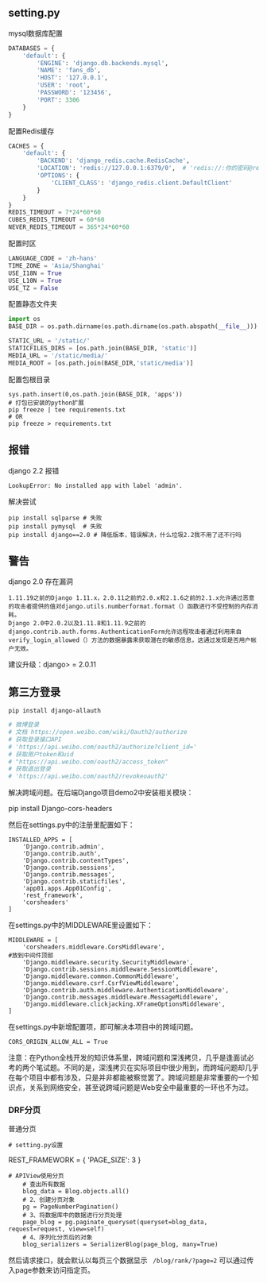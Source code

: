 ## setting.py

mysql数据库配置
```python
DATABASES = {
    'default': {
        'ENGINE': 'django.db.backends.mysql',
        'NAME': 'fans_db',
        'HOST': '127.0.0.1',
        'USER': 'root',
        'PASSWORD': '123456',
        'PORT': 3306
    }
}
```
配置Redis缓存
```python
CACHES = {
    'default': {
        'BACKEND': 'django_redis.cache.RedisCache',
        'LOCATION': 'redis://127.0.0.1:6379/0',  # 'redis://:你的密码@redis数据库服务器的地址:6379/0'
        'OPTIONS': {
            'CLIENT_CLASS': 'django_redis.client.DefaultClient'
        }
    }
}
REDIS_TIMEOUT = 7*24*60*60
CUBES_REDIS_TIMEOUT = 60*60
NEVER_REDIS_TIMEOUT = 365*24*60*60
```
配置时区
```python
LANGUAGE_CODE = 'zh-hans'
TIME_ZONE = 'Asia/Shanghai'
USE_I18N = True
USE_L10N = True
USE_TZ = False
```
配置静态文件夹
```python
import os
BASE_DIR = os.path.dirname(os.path.dirname(os.path.abspath(__file__)))

STATIC_URL = '/static/'
STATICFILES_DIRS = [os.path.join(BASE_DIR, 'static')]
MEDIA_URL = '/static/media/'
MEDIA_ROOT = [os.path.join(BASE_DIR,'static/media')]
```

配置包根目录
```
sys.path.insert(0,os.path.join(BASE_DIR, 'apps'))
# 打包已安装的python扩展
pip freeze | tee requirements.txt
# OR
pip freeze > requirements.txt
```


## 报错
django 2.2 报错
```
LookupError: No installed app with label 'admin'.
```
解决尝试
```
pip install sqlparse # 失败
pip install pymysql  # 失败
pip install django==2.0 # 降低版本，错误解决，什么垃圾2.2我不用了还不行吗
```

## 警告
django 2.0 存在漏洞
```
1.11.19之前的Django 1.11.x，2.0.11之前的2.0.x和2.1.6之前的2.1.x允许通过恶意的攻击者提供的值对django.utils.numberformat.format（）函数进行不受控制的内存消耗。
Django 2.0中2.0.2以及1.11.8和1.11.9之前的django.contrib.auth.forms.AuthenticationForm允许远程攻击者通过利用来自verify_login_allowed（）方法的数据暴露来获取潜在的敏感信息，这通过发现是否用户帐户无效。
```

建议升级：django> = 2.0.11
## 第三方登录
```
pip install django-allauth
```

```python
# 微博登录
# 文档 https://open.weibo.com/wiki/Oauth2/authorize
# 获取登录接口API
# 'https://api.weibo.com/oauth2/authorize?client_id='
# 获取用户token和uid
# "https://api.weibo.com/oauth2/access_token"
# 获取退出登录
# 'https://api.weibo.com/oauth2/revokeoauth2'
```

解决跨域问题。在后端Django项目demo2中安装相关模块：

pip install Django-cors-headers


然后在settings.py中的注册里配置如下：

```
INSTALLED_APPS = [
    'Django.contrib.admin',
    'Django.contrib.auth',
    'Django.contrib.contentTypes',
    'Django.contrib.sessions',
    'Django.contrib.messages',
    'Django.contrib.staticfiles',
    'app01.apps.App01Config',
    'rest_framework',
    'corsheaders'
]
```

在settings.py中的MIDDLEWARE里设置如下：

```
MIDDLEWARE = [
    'corsheaders.middleware.CorsMiddleware',                            #放到中间件顶部
    'Django.middleware.security.SecurityMiddleware',
    'Django.contrib.sessions.middleware.SessionMiddleware',
    'Django.middleware.common.CommonMiddleware',
    'Django.middleware.csrf.CsrfViewMiddleware',
    'Django.contrib.auth.middleware.AuthenticationMiddleware',
    'Django.contrib.messages.middleware.MessageMiddleware',
    'Django.middleware.clickjacking.XFrameOptionsMiddleware',
]
```

在settings.py中新增配置项，即可解决本项目中的跨域问题。
```
CORS_ORIGIN_ALLOW_ALL = True
```
注意：在Python全栈开发的知识体系里，跨域问题和深浅拷贝，几乎是逢面试必考的两个笔试题。不同的是，深浅拷贝在实际项目中很少用到，而跨域问题却几乎在每个项目中都有涉及，只是并非都能被察觉罢了。跨域问题是非常重要的一个知识点，关系到网络安全，甚至说跨域问题是Web安全中最重要的一环也不为过。

### DRF分页
普通分页
```
# setting.py设置

```
REST_FRAMEWORK = {
    'PAGE_SIZE': 3
}

```
# APIView使用分页
    # 查出所有数据
    blog_data = Blog.objects.all()
    # 2、创建分页对象
    pg = PageNumberPagination()
    # 3、将数据库中的数据进行分页处理
    page_blog = pg.paginate_queryset(queryset=blog_data, request=request, view=self)
    # 4、序列化分页后的对象
    blog_serializers = SerializerBlog(page_blog, many=True)
```
然后请求接口，就会默认以每页三个数据显示
` /blog/rank/?page=2` 可以通过传入page参数来访问指定页。

